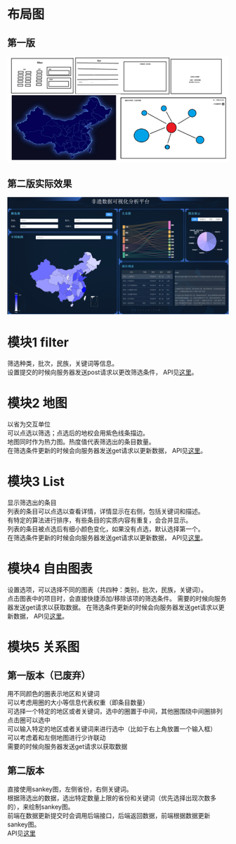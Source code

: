 # 布局图
## 第一版
![](初步布局图.png)
## 第二版实际效果
![](效果图.png)

# 模块1 filter
筛选种类，批次，民族，关键词等信息。  
设置提交的时候向服务器发送post请求以更改筛选条件，
API见[这里](backend/api.md#post-filter)。

# 模块2 地图
以省为交互单位  
可以点选以筛选；点选后的地权会用紫色线条描边。  
地图同时作为热力图。热度值代表筛选出的条目数量。  
在筛选条件更新的时候会向服务器发送get请求以更新数据，
API见[这里](backend/api.md#get-heat)。

# 模块3 List
显示筛选出的条目  
列表的条目可以点选以查看详情，详情显示在右侧，包括关键词和描述。  
有特定的算法进行排序，有些条目的实质内容有重复，会合并显示。  
列表的条目被点选后有细小颜色变化，如果没有点选，默认选择第一个。  
在筛选条件更新的时候会向服务器发送get请求以更新数据，
API见[这里](backend/api.md#get-list)。

# 模块4 自由图表
设置选项，可以选择不同的图表（共四种：类别，批次，民族，关键词）。  
点击图表中的项目时，会直接快捷添加/移除该项的筛选条件。
需要的时候向服务器发送get请求以获取数据。
在筛选条件更新的时候会向服务器发送get请求以更新数据，
API见[这里](backend/api.md#get-chart)。

# 模块5 关系图
## 第一版本（已废弃）
用不同颜色的圈表示地区和关键词  
可以考虑用圈的大小等信息代表权重（即条目数量）  
可选择一个特定的地区或者关键词，选中的圈置于中间，其他圈围绕中间圈排列  
点击圈可以选中  
可以输入特定的地区或者关键词来进行选中（比如于右上角放置一个输入框）  
可以考虑着和左侧地图进行少许联动  
需要的时候向服务器发送get请求以获取数据
## 第二版本
直接使用sankey图，左侧省份，右侧关键词。  
根据筛选出的数据，选出特定数量上限的省份和关键词（优先选择出现次数多的），来绘制sankey图。  
前端在数据更新提交时会调用后端接口，后端返回数据，前端根据数据更新sankey图。  
API见[这里](backend/api.md#get-rel)